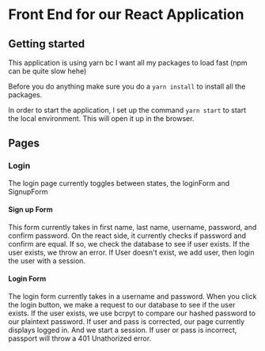 # Front End for our React Application

## Getting started
This application is using yarn bc I want all my packages to load fast (npm can be quite slow hehe)

Before you do anything make sure you do a `yarn install` to install all the packages.

In order to start the application, I set up the command `yarn start` to start the local environment. This will open it up in the browser.

## Pages

### Login

The login page currently toggles between states, the loginForm and SignupForm

#### Sign up Form
This form currently takes in first name, last name, username, password, and confirm password.
On the react side, it currently checks if password and confirm are equal. If so, we check the database to see if user exists. If the user exists, we throw an error. If User doesn't exist, we add user, then login the user with a session.

#### Login Form

The login form currently takes in a username and password. When you click the login button, we make a request to our database to see if the user exists. If the user exists, we use bcrpyt to compare our hashed password to our plaintext password. 
If user and pass is corrected, our page currently displays logged in. And we start a session.
If user or pass is incorrect, passport will throw a 401 Unathorized error.



